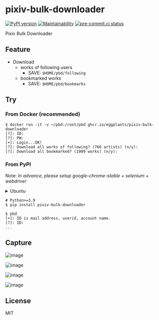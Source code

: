 # pixiv-bulk-downloader

[![PyPI version](
  <https://badge.fury.io/py/pixiv-bulk-downloader.svg>
  )](
  <https://badge.fury.io/py/pixiv-bulk-downloader>
) [![Maintainability](
  <https://api.codeclimate.com/v1/badges/f4083498009bd92d2d05/maintainability>
  )](https://codeclimate.com/github/eggplants/pixiv-bulk-downloader/maintainability
) [![pre-commit.ci status](
  <https://results.pre-commit.ci/badge/github/eggplants/pixiv-bulk-downloader/main.svg>
  )](
  <https://results.pre-commit.ci/latest/github/eggplants/pixiv-bulk-downloader/main>
)

Pixiv Bulk Downloader

## Feature

- Download
  - works of following users
    - SAVE: `$HOME/pbd/following`
  - bookmarked works
    - SAVE: `$HOME/pbd/bookmarks`

## Try

### From Docker (recommended)

```shellsession
$ docker run -it -v ~/pbd:/root/pbd ghcr.io/eggplants/pixiv-bulk-downloader
[?]: ID:
[?]: PW:
[+]: Login...OK!
[?]: Download all works of following? (766 artists) (n/y):
[?]: Download all bookmarked? (1909 works) (n/y):
```

### From PyPI

Note: _In advance, please setup google-chrome-stable + selenium + webdriver_

<details>

<summary>Ubuntu</summary>

```bash
# google-chrome-stable
wget https://dl.google.com/linux/direct/google-chrome-stable_current_amd64.deb
sudo apt install ./google-chrome-stable_current_amd64.deb -y
google-chrome --version  # check

# selenium
pip install selenium
python -c'import selenium;print("selenium", selenium.__version__)'  # check

# webdriver
pip install chromedriver-binary-auto
# add this to rc or env: export PATH="$PATH:`chromedriver-path`"
chromedriver -v  # check
```

</details>

```shellsession
# Python>=3.9
$ pip install pixiv-bulk-downloader

$ pbd
[+]: ID is mail address, userid, account name.
[?]: ID:
...
```

## Capture

![image](https://user-images.githubusercontent.com/42153744/132086056-82a4e3e8-bbdd-42bc-8296-716ce4c34edb.png)

![image](https://user-images.githubusercontent.com/42153744/132086168-ce4d8ae1-9085-4c7a-ba9f-4ae8f9a17757.png)

![image](https://user-images.githubusercontent.com/42153744/132086124-7a7634f9-7fe0-47b9-98b5-840716c4db34.png)

![image](https://user-images.githubusercontent.com/42153744/132086141-b0b82493-ed7d-44a6-80c8-dea7c47297a1.png)

## License

MIT
